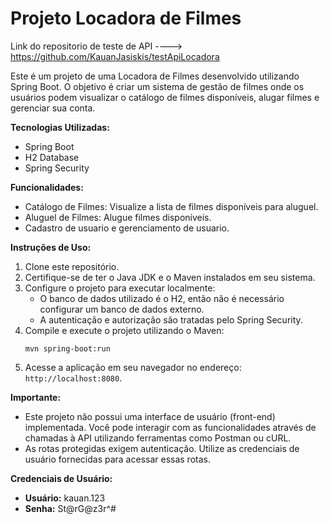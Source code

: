 # Projeto Locadora de Filmes  

Link do repositorio de teste de API ----> https://github.com/KauanJasiskis/testApiLocadora

Este é um projeto de uma Locadora de Filmes desenvolvido utilizando Spring Boot. O objetivo é criar um sistema de gestão de filmes onde os usuários podem visualizar o catálogo de filmes disponíveis, alugar filmes e gerenciar sua conta.

**Tecnologias Utilizadas:**
- Spring Boot
- H2 Database
- Spring Security

**Funcionalidades:**
- Catálogo de Filmes: Visualize a lista de filmes disponíveis para aluguel.
- Aluguel de Filmes: Alugue filmes disponíveis.
- Cadastro de usuario e gerenciamento de usuario.

**Instruções de Uso:**
1. Clone este repositório.
2. Certifique-se de ter o Java JDK e o Maven instalados em seu sistema.
3. Configure o projeto para executar localmente:
   - O banco de dados utilizado é o H2, então não é necessário configurar um banco de dados externo.
   - A autenticação e autorização são tratadas pelo Spring Security.
4. Compile e execute o projeto utilizando o Maven:
   ```
   mvn spring-boot:run
   ```
5. Acesse a aplicação em seu navegador no endereço: `http://localhost:8080`.

**Importante:**
- Este projeto não possui uma interface de usuário (front-end) implementada. Você pode interagir com as funcionalidades através de chamadas à API utilizando ferramentas como Postman ou cURL.
- As rotas protegidas exigem autenticação. Utilize as credenciais de usuário fornecidas para acessar essas rotas.

**Credenciais de Usuário:**
- **Usuário:** kauan.123
- **Senha:** St@rG@z3r^#

